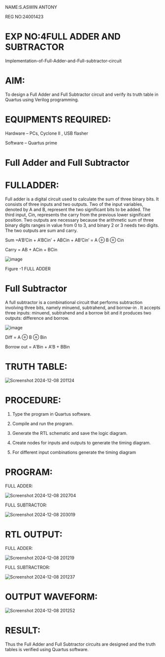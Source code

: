 
 NAME:S.ASWIN ANTONY

 REG NO:24001423

# EXP NO:4FULL ADDER AND SUBTRACTOR

Implementation-of-Full-Adder-and-Full-subtractor-circuit

# AIM:

To design a Full Adder and Full Subtractor circuit and verify its truth table in Quartus using Verilog programming.

# EQUIPMENTS REQUIRED:
Hardware – PCs, Cyclone II , USB flasher

Software – Quartus prime

# Full Adder and Full Subtractor

# FULLADDER:

Full adder is a digital circuit used to calculate the sum of three binary bits. It consists of three inputs and two outputs. Two of the input variables, denoted by A and B, represent the two significant bits to be added. The third input, Cin, represents the carry from the previous lower significant position. Two outputs are necessary because the arithmetic sum of three binary digits ranges in value from 0 to 3, and binary 2 or 3 needs two digits. The two outputs are sum and carry.

Sum =A’B’Cin + A’BCin’ + ABCin + AB’Cin’ = A ⊕ B ⊕ Cin 

Carry = AB + ACin + BCin

![image](https://github.com/naavaneetha/FULL_ADDER_SUBTRACTOR/assets/154305477/0f30ba51-5ffb-4198-845f-18e054f675e7)

Figure -1 FULL ADDER

# Full Subtractor

A full subtractor is a combinational circuit that performs subtraction involving three bits, namely minuend, subtrahend, and borrow-in . It accepts three inputs: minuend, subtrahend and a borrow bit and it produces two outputs: difference and borrow.

![image](https://github.com/naavaneetha/FULL_ADDER_SUBTRACTOR/assets/154305477/02b24f51-ab51-4304-9ad6-7b81ffc1ead5)

Diff = A ⊕ B ⊕ Bin 

Borrow out = A'Bin + A'B + BBin

# TRUTH TABLE:
![Screenshot 2024-12-08 201124](https://github.com/user-attachments/assets/a3f8fd43-2f4e-49bf-83d3-ccb20f92f04f)


# PROCEDURE:

1. Type the program in Quartus software.

2. Compile and run the program.

3. Generate the RTL schematic and save the logic diagram.

4. Create nodes for inputs and outputs to generate the timing diagram.

5. For different input combinations generate the timing diagram
   

# PROGRAM:

FULL ADDER:

![Screenshot 2024-12-08 202704](https://github.com/user-attachments/assets/82c3f714-e1b0-46f7-b2ed-89fe0b22eab0)

FULL SUBTRACTOR:

![Screenshot 2024-12-08 203019](https://github.com/user-attachments/assets/9ea14411-48b4-489c-a3ab-48a201fed9e9)


# RTL OUTPUT:

FULL ADDER:

![Screenshot 2024-12-08 201219](https://github.com/user-attachments/assets/4155685d-b18c-4b72-b841-3c18b715ffc2)

FULL SUBTRACTROR:

![Screenshot 2024-12-08 201237](https://github.com/user-attachments/assets/99061a54-1d9e-4c5c-97b4-718d39dd6123)

# OUTPUT WAVEFORM:

![Screenshot 2024-12-08 201252](https://github.com/user-attachments/assets/5fa05354-0796-4628-bdf9-9669f9e493a4)

# RESULT:

Thus the Full Adder and Full Subtractor circuits are designed and the truth tables is verified using Quartus software.



